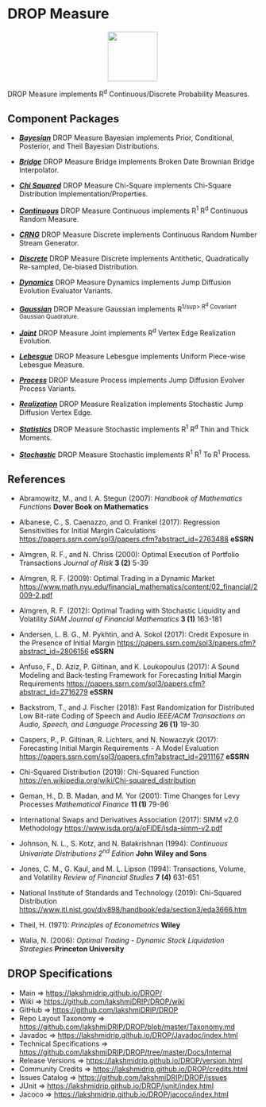 # DROP Measure

<p align="center"><img src="https://github.com/lakshmiDRIP/DROP/blob/master/DRIP_Logo.gif?raw=true" width="100"></p>

DROP Measure implements R<sup>d</sup> Continuous/Discrete Probability Measures.


## Component Packages

 * [***Bayesian***](https://github.com/lakshmiDRIP/DROP/tree/master/src/main/java/org/drip/measure/bayesian)
 DROP Measure Bayesian implements Prior, Conditional, Posterior, and Theil Bayesian Distributions.

 * [***Bridge***](https://github.com/lakshmiDRIP/DROP/tree/master/src/main/java/org/drip/measure/bridge)
 DROP Measure Bridge implements Broken Date Brownian Bridge Interpolator.

 * [***Chi Squared***](https://github.com/lakshmiDRIP/DROP/tree/master/src/main/java/org/drip/measure/chisquare)
 DROP Measure Chi-Square implements Chi-Square Distribution Implementation/Properties.

 * [***Continuous***](https://github.com/lakshmiDRIP/DROP/tree/master/src/main/java/org/drip/measure/continuous)
 DROP Measure Continuous implements R<sup>1</sup> R<sup>d</sup> Continuous Random Measure.

 * [***CRNG***](https://github.com/lakshmiDRIP/DROP/tree/master/src/main/java/org/drip/measure/crng)
 DROP Measure Discrete implements Continuous Random Number Stream Generator.

 * [***Discrete***](https://github.com/lakshmiDRIP/DROP/tree/master/src/main/java/org/drip/measure/discrete)
 DROP Measure Discrete implements Antithetic, Quadratically Re-sampled, De-biased Distribution.

 * [***Dynamics***](https://github.com/lakshmiDRIP/DROP/tree/master/src/main/java/org/drip/measure/dynamics)
 DROP Measure Dynamics implements Jump Diffusion Evolution Evaluator Variants.

 * [***Gaussian***](https://github.com/lakshmiDRIP/DROP/tree/master/src/main/java/org/drip/measure/gaussian)
 DROP Measure Gaussian implements R<sup>1/sup> R<sup>d</sup> Covariant Gaussian Quadrature.

 * [***Joint***](https://github.com/lakshmiDRIP/DROP/tree/master/src/main/java/org/drip/measure/joint)
 DROP Measure Joint implements R<sup>d</sup> Vertex Edge Realization Evolution.

 * [***Lebesgue***](https://github.com/lakshmiDRIP/DROP/tree/master/src/main/java/org/drip/measure/lebesgue)
 DROP Measure Lebesgue implements Uniform Piece-wise Lebesgue Measure.

 * [***Process***](https://github.com/lakshmiDRIP/DROP/tree/master/src/main/java/org/drip/measure/process)
 DROP Measure Process implements Jump Diffusion Evolver Process Variants.

 * [***Realization***](https://github.com/lakshmiDRIP/DROP/tree/master/src/main/java/org/drip/measure/realization)
 DROP Measure Realization implements Stochastic Jump Diffusion Vertex Edge.

 * [***Statistics***](https://github.com/lakshmiDRIP/DROP/tree/master/src/main/java/org/drip/measure/statistics)
 DROP Measure Stochastic implements R<sup>1</sup> R<sup>d</sup> Thin and Thick Moments.

 * [***Stochastic***](https://github.com/lakshmiDRIP/DROP/tree/master/src/main/java/org/drip/measure/stochastic)
 DROP Measure Stochastic implements R<sup>1</sup> R<sup>1</sup> To R<sup>1</sup> Process.


## References

 * Abramowitz, M., and I. A. Stegun (2007): <i>Handbook of Mathematics Functions</i> <b>Dover Book on
 Mathematics</b>

 * Albanese, C., S. Caenazzo, and O. Frankel (2017): Regression Sensitivities for Initial Margin Calculations
 https://papers.ssrn.com/sol3/papers.cfm?abstract_id=2763488 <b>eSSRN</b>

 * Almgren, R. F., and N. Chriss (2000): Optimal Execution of Portfolio Transactions <i>Journal of Risk</i>
 <b>3 (2)</b> 5-39

 * Almgren, R. F. (2009): Optimal Trading in a Dynamic Market
 https://www.math.nyu.edu/financial_mathematics/content/02_financial/2009-2.pdf

 * Almgren, R. F. (2012): Optimal Trading with Stochastic Liquidity and Volatility <i>SIAM Journal of
 Financial Mathematics</i> <b>3 (1)</b> 163-181

 * Andersen, L. B. G., M. Pykhtin, and A. Sokol (2017): Credit Exposure in the Presence of Initial Margin
 https://papers.ssrn.com/sol3/papers.cfm?abstract_id=2806156 <b>eSSRN</b>

 * Anfuso, F., D. Aziz, P. Giltinan, and K. Loukopoulus (2017): A Sound Modeling and Back-testing Framework
 for Forecasting Initial Margin Requirements https://papers.ssrn.com/sol3/papers.cfm?abstract_id=2716279
 <b>eSSRN</b>

 * Backstrom, T., and J. Fischer (2018): Fast Randomization for Distributed Low Bit-rate Coding of Speech and
 Audio <i>IEEE/ACM Transactions on Audio, Speech, and Language Processing</i> <b>26 (1)</b> 19-30

 * Caspers, P., P. Giltinan, R. Lichters, and N. Nowaczyk (2017): Forecasting Initial Margin Requirements - A
 Model Evaluation https://papers.ssrn.com/sol3/papers.cfm?abstract_id=2911167 <b>eSSRN</b>

 * Chi-Squared Distribution (2019): Chi-Squared Function
 https://en.wikipedia.org/wiki/Chi-squared_distribution

 * Geman, H., D. B. Madan, and M. Yor (2001): Time Changes for Levy Processes <i>Mathematical Finance</i>
 <b>11 (1)</b> 79-96

 * International Swaps and Derivatives Association (2017): SIMM v2.0 Methodology
 https://www.isda.org/a/oFiDE/isda-simm-v2.pdf

 * Johnson, N. L., S. Kotz, and N. Balakrishnan (1994): <i>Continuous Univariate Distributions 2<sup>nd</sup>
 Edition</i> <b>John Wiley and Sons</b>

 * Jones, C. M., G. Kaul, and M. L. Lipson (1994): Transactions, Volume, and Volatility <i>Review of
 Financial Studies</i> <b>7 (4)</b> 631-651

 * National Institute of Standards and Technology (2019): Chi-Squared Distribution
 https://www.itl.nist.gov/div898/handbook/eda/section3/eda3666.htm

 * Theil, H. (1971): <i>Principles of Econometrics</i> <b>Wiley</b>

 * Walia, N. (2006): <i>Optimal Trading - Dynamic Stock Liquidation Strategies</i> <b>Princeton
 University</b>


## DROP Specifications

 * Main                     => https://lakshmidrip.github.io/DROP/
 * Wiki                     => https://github.com/lakshmiDRIP/DROP/wiki
 * GitHub                   => https://github.com/lakshmiDRIP/DROP
 * Repo Layout Taxonomy     => https://github.com/lakshmiDRIP/DROP/blob/master/Taxonomy.md
 * Javadoc                  => https://lakshmidrip.github.io/DROP/Javadoc/index.html
 * Technical Specifications => https://github.com/lakshmiDRIP/DROP/tree/master/Docs/Internal
 * Release Versions         => https://lakshmidrip.github.io/DROP/version.html
 * Community Credits        => https://lakshmidrip.github.io/DROP/credits.html
 * Issues Catalog           => https://github.com/lakshmiDRIP/DROP/issues
 * JUnit                    => https://lakshmidrip.github.io/DROP/junit/index.html
 * Jacoco                   => https://lakshmidrip.github.io/DROP/jacoco/index.html
